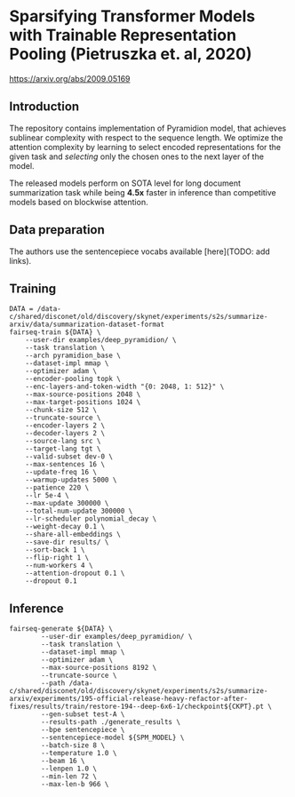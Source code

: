 # Sparsifying Transformer Models with Trainable Representation Pooling (Pietruszka et. al, 2020)

https://arxiv.org/abs/2009.05169

## Introduction

The repository contains implementation of Pyramidion model, that achieves sublinear complexity with respect to the sequence length.
We optimize the attention complexity by learning to select encoded representations for the given task and _selecting_ only the chosen ones to the next layer of the model.

The released models perform on SOTA level for long document summarization task while being __4.5x__ faster in inference than competitive models based on blockwise attention.

## Data preparation
The authors use the sentencepiece vocabs available [here](TODO: add links). 

## Training

````
DATA = /data-c/shared/disconet/old/discovery/skynet/experiments/s2s/summarize-arxiv/data/summarization-dataset-format
fairseq-train ${DATA} \
    --user-dir examples/deep_pyramidion/ \
    --task translation \
    --arch pyramidion_base \
    --dataset-impl mmap \
    --optimizer adam \
    --encoder-pooling topk \
    --enc-layers-and-token-width "{0: 2048, 1: 512}" \
    --max-source-positions 2048 \
    --max-target-positions 1024 \
    --chunk-size 512 \
    --truncate-source \
    --encoder-layers 2 \
    --decoder-layers 2 \
    --source-lang src \
    --target-lang tgt \
    --valid-subset dev-0 \
    --max-sentences 16 \
    --update-freq 16 \
    --warmup-updates 5000 \
    --patience 220 \
    --lr 5e-4 \
    --max-update 300000 \
    --total-num-update 300000 \
    --lr-scheduler polynomial_decay \
    --weight-decay 0.1 \
    --share-all-embeddings \
    --save-dir results/ \
    --sort-back 1 \
    --flip-right 1 \
    --num-workers 4 \
    --attention-dropout 0.1 \
    --dropout 0.1
````

## Inference
````
fairseq-generate ${DATA} \
        --user-dir examples/deep_pyramidion/ \
        --task translation \
        --dataset-impl mmap \
        --optimizer adam \
        --max-source-positions 8192 \
        --truncate-source \
        --path /data-c/shared/disconet/old/discovery/skynet/experiments/s2s/summarize-arxiv/experiments/195-official-release-heavy-refactor-after-fixes/results/train/restore-194--deep-6x6-1/checkpoint${CKPT}.pt \
        --gen-subset test-A \
        --results-path ./generate_results \
        --bpe sentencepiece \
        --sentencepiece-model ${SPM_MODEL} \
        --batch-size 8 \
        --temperature 1.0 \
        --beam 16 \
        --lenpen 1.0 \
        --min-len 72 \
        --max-len-b 966 \
````